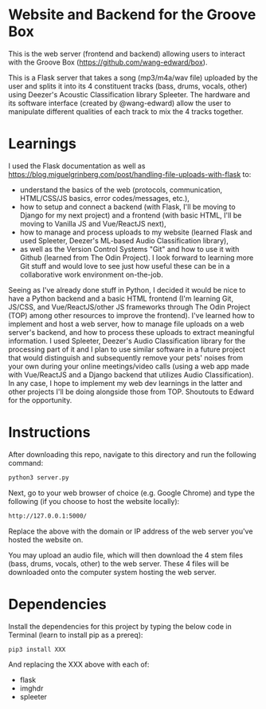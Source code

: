 # Website and Backend for the Groove Box
This is the web server (frontend and backend) allowing users to interact with the Groove Box (https://github.com/wang-edward/box).

This is a Flask server that takes a song (mp3/m4a/wav file) uploaded by the user and splits it into its 4 constituent tracks (bass, drums, vocals, other) using Deezer's Acoustic Classification library Spleeter.
The hardware and its software interface (created by @wang-edward) allow the user to manipulate different qualities of each track to mix the 4 tracks together.

# Learnings
I used the Flask documentation as well as https://blog.miguelgrinberg.com/post/handling-file-uploads-with-flask to:
- understand the basics of the web (protocols, communication, HTML/CSS/JS basics, error codes/messages, etc.),
- how to setup and connect a backend (with Flask, I'll be moving to Django for my next project) and a frontend (with basic HTML, I'll be moving to Vanilla JS and Vue/ReactJS next),
- how to manage and process uploads to my website (learned Flask and used Spleeter, Deezer's ML-based Audio Classification library),
- as well as the Version Control Systems "Git" and how to use it with Github (learned from The Odin Project). I look forward to learning more Git stuff and would love to see just how useful these can be in a collaborative work environment on-the-job.

Seeing as I've already done stuff in Python, I decided it would be nice to have a Python backend and a basic HTML frontend (I'm learning Git, JS/CSS, and Vue/ReactJS/other JS frameworks through The Odin Project (TOP) among other resources to improve the frontend). I've learned how to implement and host a web server, how to manage file uploads on a web server's backend, and how to process these uploads to extract meaningful information. I used Spleeter, Deezer's Audio Classification library for the processing part of it and I plan to use similar software in a future project that would distinguish and subsequently remove your pets' noises from your own during your online meetings/video calls (using a web app made with Vue/ReactJS and a Django backend that utilizes Audio Classification). In any case, I hope to implement my web dev learnings in the latter and other projects I'll be doing alongside those from TOP. Shoutouts to Edward for the opportunity.

# Instructions
After downloading this repo, navigate to this directory and run the following command:
```sh
python3 server.py
```

Next, go to your web browser of choice (e.g. Google Chrome) and type the following (if you choose to host the website locally):
```sh
http://127.0.0.1:5000/
```

Replace the above with the domain or IP address of the web server you've hosted the website on.

You may upload an audio file, which will then download the 4 stem files (bass, drums, vocals, other) to the web server.
These 4 files will be downloaded onto the computer system hosting the web server.

# Dependencies
Install the dependencies for this project by typing the below code in Terminal (learn to install pip as a prereq):
```sh
pip3 install XXX
```
And replacing the XXX above with each of:
- flask
- imghdr
- spleeter